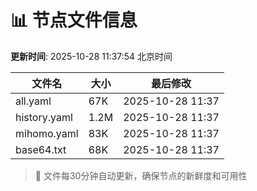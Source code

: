 # 📊 节点文件信息

**更新时间**: 2025-10-28 11:37:54 北京时间

| 文件名 | 大小 | 最后修改 |
|--------|------|----------|
| all.yaml | 67K | 2025-10-28 11:37 |
| history.yaml | 1.2M | 2025-10-28 11:37 |
| mihomo.yaml | 83K | 2025-10-28 11:37 |
| base64.txt | 68K | 2025-10-28 11:37 |

> 🔄 文件每30分钟自动更新，确保节点的新鲜度和可用性
